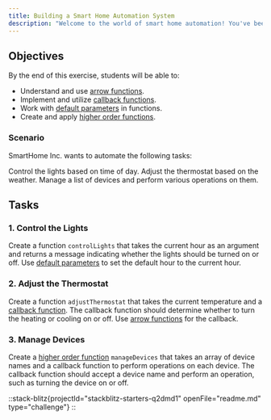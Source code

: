 ```yaml
---
title: Building a Smart Home Automation System
description: "Welcome to the world of smart home automation! You've been hired by SmartHome Inc., a company that specializes in creating intelligent home automation systems. Your task is to develop a series of JavaScript functions that will help manage various devices and settings in a smart home."
---
```




## Objectives
By the end of this exercise, students will be able to:

- Understand and use [arrow functions](https://jsly.vercel.app/introduction/functions/arrow-functions).
- Implement and utilize [callback functions](https://jsly.vercel.app/introduction/functions/callback-functions).
- Work with [default parameters](https://jsly.vercel.app/introduction/functions/default-parameters) in functions.
- Create and apply [higher order functions](https://jsly.vercel.app/introduction/functions/higher-order-functions).

### Scenario
SmartHome Inc. wants to automate the following tasks:

Control the lights based on time of day.
Adjust the thermostat based on the weather.
Manage a list of devices and perform various operations on them.


## Tasks


### 1. Control the Lights
Create a function `controlLights` that takes the current hour as an argument and returns a message indicating whether the lights should be turned on or off. Use [default parameters](https://jsly.vercel.app/introduction/functions/default-parameters) to set the default hour to the current hour.

### 2. Adjust the Thermostat
Create a function `adjustThermostat` that takes the current temperature and a [callback function](https://jsly.vercel.app/introduction/functions/callback-function). The callback function should determine whether to turn the heating or cooling on or off. Use [arrow functions](https://jsly.vercel.app/introduction/functions/arrow-functions) for the callback.

### 3. Manage Devices
Create a [higher order function](https://jsly.vercel.app/introduction/functions/higher-order-functions) `manageDevices` that takes an array of device names and a callback function to perform operations on each device. The callback function should accept a device name and perform an operation, such as turning the device on or off.


::stack-blitz{projectId="stackblitz-starters-q2dmd1" openFile="readme.md" type="challenge"}
::

